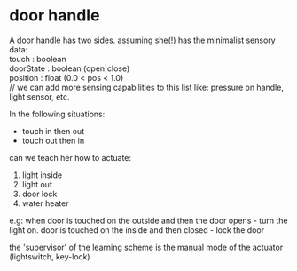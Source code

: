 door handle
===========

A door handle has two sides.
assuming she(!) has the minimalist sensory data:
<br/>
touch : boolean
<br/>
doorState : boolean (open|close)
<br/>
position : float (0.0 < pos < 1.0)
<br/>
// we can add more sensing capabilities to this list like: pressure on handle, light sensor, etc.

In the following situations:

* touch in then out
* touch out then in

can we teach her how to actuate: 

1. light inside
2. light out
3. door lock
4. water heater

e.g:
when door is touched on the outside and then the door opens - turn the light on.
door is touched on the inside and then closed - lock the door

the 'supervisor' of the learning scheme is the manual mode of the actuator (lightswitch, key-lock)